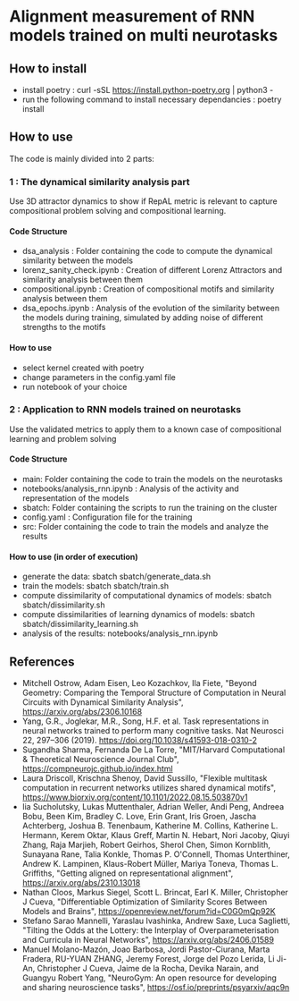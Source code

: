 # Alignment measurement of RNN models trained on multi neurotasks

## How to install

- install poetry : curl -sSL https://install.python-poetry.org | python3 -
- run the following command to install necessary dependancies : poetry install 

## How to use

The code is mainly divided into 2 parts:

### 1 : The dynamical similarity analysis part

Use 3D attractor dynamics to show if RepAL metric is relevant to capture compositional problem solving and compositional learning. 

####  Code Structure
- dsa_analysis : Folder containing the code to compute the dynamical similarity between the models
- lorenz_sanity_check.ipynb : Creation of different Lorenz Attractors and similarity analysis between them
- compositional.ipynb : Creation of compositional motifs and similarity analysis between them
- dsa_epochs.ipynb : Analysis of the evolution of the similarity between the models during training, simulated by adding noise of different strengths to the motifs

#### How to use
- select kernel created with poetry
- change parameters in the config.yaml file
- run notebook of your choice

### 2 : Application to RNN models trained on neurotasks

Use the validated metrics to apply them to a known case of compositional learning and problem solving 

#### Code Structure
- main: Folder containing the code to train the models on the neurotasks
- notebooks/analysis_rnn.ipynb : Analysis of the activity and representation of the models
- sbatch: Folder containing the scripts to run the training on the cluster
- config.yaml : Configuration file for the training
- src: Folder containing the code to train the models and analyze the results

#### How to use (in order of execution)
- generate the data: sbatch sbatch/generate_data.sh
- train the models: sbatch sbatch/train.sh
- compute dissimilarity of computational dynamics of models: sbatch sbatch/dissimilarity.sh
- compute dissimilarities of learning dynamics of models: sbatch sbatch/dissimilarity_learning.sh
- analysis of the results: notebooks/analysis_rnn.ipynb

## References

- Mitchell Ostrow, Adam Eisen, Leo Kozachkov, Ila Fiete, "Beyond Geometry: Comparing the Temporal Structure of Computation in Neural Circuits with Dynamical Similarity Analysis", 	https://arxiv.org/abs/2306.10168
- Yang, G.R., Joglekar, M.R., Song, H.F. et al. Task representations in neural networks trained to perform many cognitive tasks. Nat Neurosci 22, 297–306 (2019). https://doi.org/10.1038/s41593-018-0310-2
- Sugandha Sharma, Fernanda De La Torre, "MIT/Harvard Computational & Theoretical Neuroscience Journal Club", https://compneurojc.github.io/index.html 
- Laura Driscoll, Krischna Shenoy, David Sussillo, "Flexible multitask computation in recurrent networks utilizes shared dynamical motifs", https://www.biorxiv.org/content/10.1101/2022.08.15.503870v1
- lia Sucholutsky, Lukas Muttenthaler, Adrian Weller, Andi Peng, Andreea Bobu, Been Kim, Bradley C. Love, Erin Grant, Iris Groen, Jascha Achterberg, Joshua B. Tenenbaum, Katherine M. Collins, Katherine L. Hermann, Kerem Oktar, Klaus Greff, Martin N. Hebart, Nori Jacoby, Qiuyi Zhang, Raja Marjieh, Robert Geirhos, Sherol Chen, Simon Kornblith, Sunayana Rane, Talia Konkle, Thomas P. O'Connell, Thomas Unterthiner, Andrew K. Lampinen, Klaus-Robert Müller, Mariya Toneva, Thomas L. Griffiths, "Getting aligned on representational alignment", https://arxiv.org/abs/2310.13018
- Nathan Cloos, Markus Siegel, Scott L. Brincat, Earl K. Miller, Christopher J Cueva, "Differentiable Optimization of Similarity Scores Between Models and Brains", https://openreview.net/forum?id=C0G0mQp92K
- Stefano Sarao Mannelli, Yaraslau Ivashinka, Andrew Saxe, Luca Saglietti, "Tilting the Odds at the Lottery:
the Interplay of Overparameterisation and Curricula in Neural Networks", https://arxiv.org/abs/2406.01589
- Manuel Molano-Mazón, Joao Barbosa, Jordi Pastor-Ciurana, Marta Fradera, RU-YUAN ZHANG, Jeremy Forest, Jorge del Pozo Lerida, Li Ji-An, Christopher J Cueva, Jaime de la Rocha, Devika Narain, and Guangyu Robert Yang, "NeuroGym: An open resource for developing and sharing neuroscience tasks", https://osf.io/preprints/psyarxiv/aqc9n
